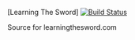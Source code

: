 [Learning The Sword] [![Build Status](https://travis-ci.org/funkymonkeymonk/learning-the-sword.svg?branch=master)](https://travis-ci.org/funkymonkeymonk/learning-the-sword)

Source for learningthesword.com

